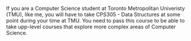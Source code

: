 If you are a Computer Science student at Toronto Metropolitan Univeristy (TMU), like me, you will have to take CPS305 - Data Structures at some point during your time at TMU. You need to pass this course to be able to take upp-level courses that explore more complex areas of Computer Science.

